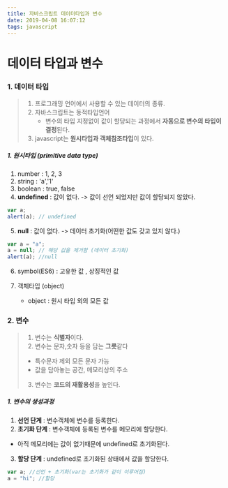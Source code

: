 ```yaml
---
title: 자바스크립트 데이터타입과 변수
date: 2019-04-08 16:07:12
tags: javascript
---
```


# 데이터 타입과 변수

### 1. 데이터 타입

> 1.  프로그래밍 언어에서 사용할 수 있는 데이터의 종류.
> 2.  자바스크립트는 동적타입언어
>     - 변수의 타입 지정없이 값이 할당되는 과정에서 **자동으로 변수의 타입이 결정**된다.
> 3.  javascript는 **원시타입과 객체참조타입**이 있다.

##### 1. 원시타입 (primitive data type)

1. number : 1, 2, 3
2. string : 'a','1'
3. boolean : true, false
4. **undefined** : 값이 없다. -> 값이 선언 되었지만 값이 할당되지 않았다.

```js
var a;
alert(a); // undefined
```

5. **null** : 값이 없다. -> 데이터 초기화(어떤한 값도 갖고 있지 않다.)

```js
var a = "a";
a = null; // 해당 값을 제거함 (데이터 초기화)
alert(a); //null
```

6. symbol(ES6) : 고유한 값 , 상징적인 값

7. 객체타입 (object)
   - object : 원시 타입 외의 모든 값
     <br>

### 2. 변수

> 1. 변수는 **식별자**이다.
> 2. 변수는 문자,숫자 등을 담는 **그릇**같다
>
> - 특수문자 제외 모든 문자 가능
> - 값을 담아놓는 공간, 메모리상의 주소
>
> 3. 변수는 **코드의 재활용성**을 높인다.

##### 1. 변수의 생성과정

1. **선언 단계** : 변수객체에 변수를 등록한다.
2. **초기화 단계** : 변수객체에 등록된 변수를 메모리에 할당한다.

- 아직 메모리에는 값이 없기때문에 undefined로 초기화된다.

3. **할당 단계** : undefined로 초기화된 상태에서 값을 할당한다.

```js
var a; //선언 + 초기화(var는 초기화가 같이 이루어짐)
a = "hi"; //할당
```

